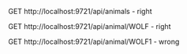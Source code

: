 GET http://localhost:9721/api/animals  - right

GET http://localhost:9721/api/animal/WOLF - right

GET http://localhost:9721/api/animal/WOLF1 - wrong


